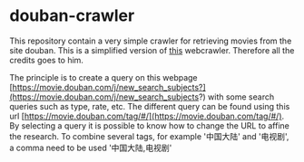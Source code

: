 # douban-crawler

This repository contain a very simple crawler for retrieving movies from the site douban. This is a simplified version of [this](https://github.com/jctian96/douban-web-crawler) webcrawler. Therefore all the credits goes to him.

The principle is to create a query on this webpage [https://movie.douban.com/j/new_search_subjects?](https://movie.douban.com/j/new_search_subjects?) with some search queries such as type, rate, etc.
The different query can be found using this url [https://movie.douban.com/tag/#/](https://movie.douban.com/tag/#/). By selecting a query it is possible to know how to change the URL to affine the research. To combine several tags, for example '中国大陆' and '电视剧', a comma need to be used '中国大陆,电视剧'
